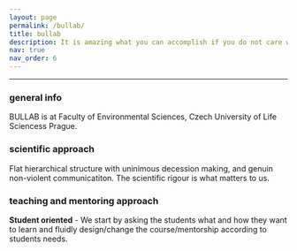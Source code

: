 ```yaml
---
layout: page
permalink: /bullab/
title: bullab
description: It is amazing what you can accomplish if you do not care who gets the credit. - Harry Truman
nav: true
nav_order: 6
---
```


---

### general info

BULLAB is at Faculty of Environmental Sciences, Czech University of Life Sciencess Prague. 

### scientific approach

Flat hierarchical structure with uninimous decession making, and genuin non-violent communicatiton. The scientific rigour is what matters to us.

### teaching and mentoring approach

**Student oriented** - We start by asking the students what and how they want to learn and fluidly design/change the course/mentorship according to students needs.